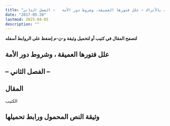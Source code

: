 ```yaml
---
title: "علاقة العرب بالأتراك – علل فتورها العميقة، وشروط دور الأمة   – الفصل الثاني"
date: "2017-05-20"
lastmod: 2025-04-05
description: ""
---
```

**لتصفح المقال في كتيب أو لتحميل وثيقة و-ن-م إضغط على الروابط أسفله**

## **علل فتورها العميقة ، وشروط دور الأمة**

## **– الفصل الثاني –**

## المقال

الكتيب

## وثيقة النص المحمول ورابط تحميلها

###
